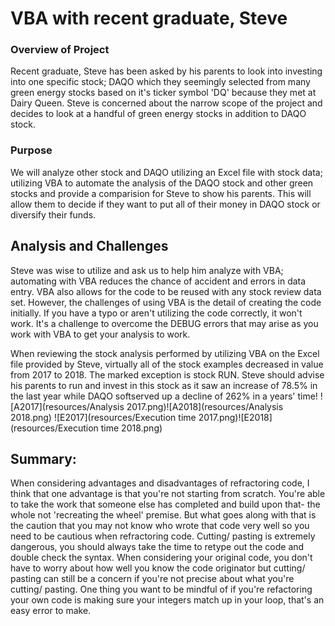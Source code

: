 # VBA with recent graduate, Steve

### Overview of Project
Recent graduate, Steve has been asked by his parents to look into investing into one specific stock; DAQO which they seemingly selected from many green energy stocks based on it's ticker symbol 'DQ' because they met at Dairy Queen.  Steve is concerned about the narrow scope of the project and decides to look at a handful of green energy stocks in addition to DAQO stock. 

### Purpose
We will analyze other stock and DAQO utilizing an Excel file with stock data; utilizing VBA to automate the analysis of the DAQO stock and other green stocks and provide a comparision for Steve to show his parents.  This will allow them to decide if they want to put all of their money in DAQO stock or diversify their funds. 

## Analysis and Challenges
Steve was wise to utilize and ask us to help him analyze with VBA; automating with VBA reduces the chance of accident and errors in data entry.  VBA also allows for the code to be reused with any stock review data set.  However, the challenges of using VBA is the detail of creating the code initially.  If you have a typo or aren't utilizing the code correctly, it won't work.  It's a challenge to overcome the DEBUG errors that may arise as you work with VBA to get your analysis to work.

When reviewing the stock analysis performed by utilizing VBA on the Excel file provided by Steve, virtually all of the stock examples decreased in value from 2017 to 2018.  The marked exception is stock RUN. Steve should advise his parents to run and invest in this stock as it saw an increase of 78.5% in the last year while DAQO softserved up a decline of 262% in a years' time!
![A2017](resources/Analysis 2017.png)![A2018](resources/Analysis 2018.png)
![E2017](resources/Execution time 2017.png)![E2018](resources/Execution time 2018.png)

## Summary:  
When considering advantages and disadvantages of refractoring code, I think that one advantage is that you're not starting from scratch.  You're able to take the work that someone else has completed and build upon that- the whole not 'recreating the wheel' premise. But what goes along with that is the caution that you may not know who wrote that code very well so you need to be cautious when refractoring code.  Cutting/ pasting is extremely dangerous, you should always take the time to retype out the code and double check the syntax. 
When considering your original code, you don't have to worry about how well you know the code originator but cutting/ pasting can still be a concern if you're not precise about what you're cutting/ pasting.  One thing you want to be mindful of if you're refactoring your own code is making sure your integers match up in your loop, that's an easy error to make.